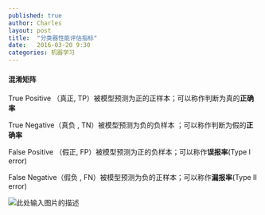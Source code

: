 ```yaml
---
published: true
author: Charles
layout: post
title:  "分类器性能评估指标"
date:   2016-03-20 9:30
categories: 机器学习
---
```


#### 混淆矩阵
True Positive （真正, TP）被模型预测为正的正样本；可以称作判断为真的**正确率**

True Negative（真负 , TN）被模型预测为负的负样本 ；可以称作判断为假的**正确率**

False Positive （假正, FP）被模型预测为正的负样本；可以称作**误报率**(Type I error)

False Negative（假负 , FN）被模型预测为负的正样本；可以称作**漏报率**(Type II error)


![此处输入图片的描述][1]

[1]: http://7xjbdi.com1.z0.glb.clouddn.com/confusion_matrix%20(1).png
